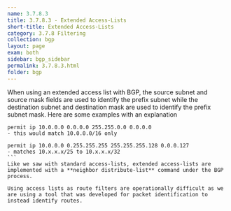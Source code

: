 ```yaml
---
name: 3.7.8.3
title: 3.7.8.3 - Extended Access-Lists
short-title: Extended Access-Lists
category: 3.7.8 Filtering
collection: bgp
layout: page
exam: both
sidebar: bgp_sidebar
permalink: 3.7.8.3.html
folder: bgp
---
```

When using an extended access list with BGP, the source subnet and source mask fields are used to identify the prefix subnet while the destination subnet and destination mask are used to identify the prefix subnet mask. Here are some examples with an explanation
```
permit ip 10.0.0.0 0.0.0.0 255.255.0.0 0.0.0.0
- this would match 10.0.0.0/16 only
```
````
permit ip 10.0.0.0 0.255.255.255 255.255.255.128 0.0.0.127
- matches 10.x.x.x/25 to 10.x.x.x/32
```
Like we saw with standard access-lists, extended access-lists are implemented with a **neighbor distribute-list** command under the BGP process.

Using access lists as route filters are operationally difficult as we are using a tool that was developed for packet identification to instead identify routes.
